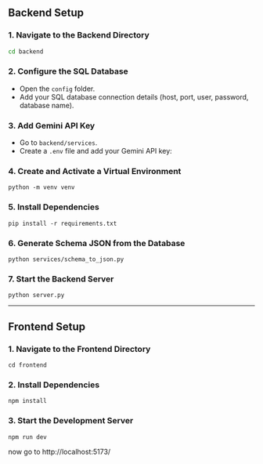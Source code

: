 

##  Backend Setup

### 1. Navigate to the Backend Directory
```bash
cd backend
````

### 2. Configure the SQL Database

* Open the `config` folder.
* Add your SQL database connection details (host, port, user, password, database name).

### 3. Add Gemini API Key
* Go to `backend/services`.
* Create a `.env` file and add your Gemini API key:

### 4. Create and Activate a Virtual Environment

    python -m venv venv

### 5. Install Dependencies

    pip install -r requirements.txt


### 6. Generate Schema JSON from the Database

    python services/schema_to_json.py

### 7. Start the Backend Server

    python server.py

---

##  Frontend Setup

### 1. Navigate to the Frontend Directory

    cd frontend


### 2. Install Dependencies

    npm install


### 3. Start the Development Server

    npm run dev




now go to http://localhost:5173/ 

